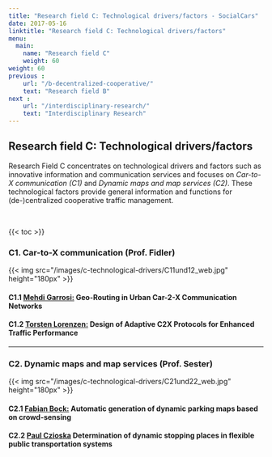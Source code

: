 ```yaml
---
title: "Research field C: Technological drivers/factors - SocialCars"
date: 2017-05-16
linktitle: "Research field C: Technological drivers/factors"
menu:
  main:
    name: "Research field C"
    weight: 60
weight: 60
previous :
    url: "/b-decentralized-cooperative/"
    text: "Research field B"
next :
    url: "/interdisciplinary-research/"
    text: "Interdisciplinary Research"
---
```


## Research field C: Technological drivers/factors

Research Field C concentrates on technological drivers and factors such as innovative information and communication services and focuses on _Car-to-X communication (C1)_ and _Dynamic maps and map services (C2)_. These technological factors provide general information and functions for (de-&#x2060;)centralized cooperative traffic management.

<br>

{{< toc >}}

### C1. Car-to-X communication (Prof. Fidler)

{{< img src="/images/c-technological-drivers/C11und12_web.jpg" height="180px" >}}

#### C1.1 [Mehdi Garrosi:](.) Geo-Routing in Urban Car-2-X Communication Networks

#### C1.2 [Torsten Lorenzen:](.) Design of Adaptive C2X Protocols for Enhanced Traffic Performance

---

### C2. Dynamic maps and map services (Prof. Sester)

{{< img src="/images/c-technological-drivers/C21und22_web.jpg" height="180px" >}}

#### C2.1 [Fabian Bock:](.) Automatic generation of dynamic parking maps based on crowd-sensing

#### C2.2 [Paul Czioska](.) Determination of dynamic stopping places in flexible public transportation systems
